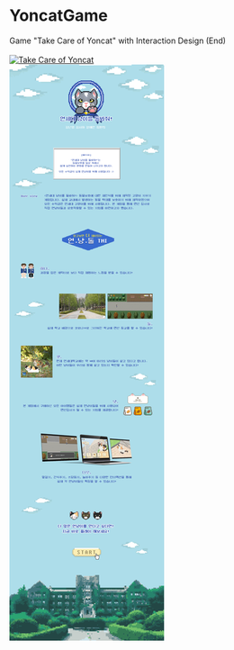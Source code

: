 # YoncatGame
Game "Take Care of Yoncat" with Interaction Design (End)
<br>
<br>
[![Take Care of Yoncat](https://yt-embed.herokuapp.com/embed?1w05MwLc3LY)](https://www.youtube.com/watch?1w05MwLc3LY "연세대 냥이를 돌봐줘!")
<br>
![take_care_of_yoncat_introduction](play_images/take_care_of_yoncat.png)
